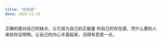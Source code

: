 ```yaml
---
title: "存在感"
date: 2019-11-25
---
```


正确的面对自己的缺点，让它成为自己的正能量
你自己的存在感，凭什么要别人来给你证明啊。让自己的内心丰富起来，活得有意思一点。